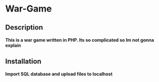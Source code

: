 # War-Game

<h2>Description</h2>
<h4>This is a war game written in PHP. Its so complicated so Im not gonna explain</h4>

<h2>Installation</h2>
<h4>Import SQL database and upload files to localhost</h4>
